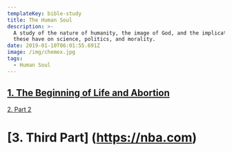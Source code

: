 ```yaml
---
templateKey: bible-study
title: The Human Soul
description: >-
  A study of the nature of humanity, the image of God, and the implications
  these have on science, politics, and morality.
date: 2019-01-10T06:01:55.691Z
image: /img/chemex.jpg
tags:
  - Human Soul
---
```

## [1. The Beginning of Life and Abortion](https://pensive-jennings-ff7cbd.netlify.com/bible-studies/parts/the-beginning-of-life-and-abortion/)

[2. Part 2](https://google.com)

# [3. Third Part] (https://nba.com)
